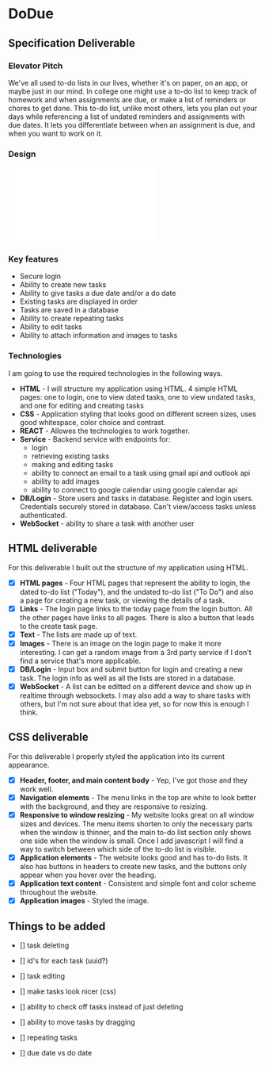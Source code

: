 # DoDue

## Specification Deliverable

### Elevator Pitch

We've all used to-do lists in our lives, whether it's on paper, on an app, or maybe just in our mind. In college one might use a to-do list to keep track of homework and when assignments are due, or make a list of reminders or chores to get done. This to-do list, unlike most others, lets you plan out your days while referencing a list of undated reminders and assignments with due dates. It lets you differentiate between when an assignment is due, and when you want to work on it.

### Design

![application design including 4 main html pages](specificationDesign.pdf)

### Key features

- Secure login
- Ability to create new tasks
- Ability to give tasks a due date and/or a do date
- Existing tasks are displayed in order
- Tasks are saved in a database
- Ability to create repeating tasks
- Ability to edit tasks
- Ability to attach information and images to tasks

### Technologies

I am going to use the required technologies in the following ways.

- **HTML** - I will structure my application using HTML. 4 simple HTML pages: one to login, one to view dated tasks, one to view undated tasks, and one for editing and creating tasks
- **CSS** - Application styling that looks good on different screen sizes, uses good whitespace, color choice and contrast.
- **REACT** - Allowes the technologies to work together.
- **Service** - Backend service with endpoints for:
  - login
  - retrieving existing tasks
  - making and editing tasks
  - ability to connect an email to a task using gmail api and outlook api
  - ability to add images
  - ability to connect to google calendar using google calendar api
- **DB/Login** - Store users and tasks in database. Register and login users. Credentials securely stored in database. Can't view/access tasks unless authenticated.
- **WebSocket** - ability to share a task with another user

## HTML deliverable
For this deliverable I built out the structure of my application using HTML.

- [x] **HTML pages** - Four HTML pages that represent the ability to login, the dated to-do list ("Today"), and the undated to-do list ("To Do") and also a page for creating a new task, or viewing the details of a task.
- [x] **Links** - The login page links to the today page from the login button. All the other pages have links to all pages. There is also a button that leads to the create task page.
- [x] **Text** - The lists are made up of text.
- [X] **Images** - There is an image on the login page to make it more interesting. I can get a random image from a 3rd party service if I don't find a service that's more applicable.
- [x] **DB/Login** - Input box and submit button for login and creating a new task. The login info as well as all the lists are stored in a database.
- [x] **WebSocket** - A list can be editted on a different device and show up in realtime through websockets. I may also add a way to share tasks with others, but I'm not sure about that idea yet, so for now this is enough I think.

## CSS deliverable
For this deliverable I properly styled the application into its current appearance.

- [x] **Header, footer, and main content body** - Yep, I've got those and they work well.
- [x] **Navigation elements** - The menu links in the top are white to look better with the background, and they are responsive to resizing.
- [x] **Responsive to window resizing** - My website looks great on all window sizes and devices. The menu items shorten to only the necessary parts when the window is thinner, and the main to-do list section only shows one side when the window is small. Once I add javascript I will find a way to switch between which side of the to-do list is visible.
- [x] **Application elements** - The website looks good and has to-do lists. It also has buttons in headers to create new tasks, and the buttons only appear when you hover over the heading.
- [x] **Application text content** - Consistent and simple font and color scheme throughout the website.
- [X] **Application images** - Styled the image.

## Things to be added
- [] task deleting
- [] id's for each task (uuid?)
- [] task editing

- [] make tasks look nicer (css)
- [] ability to check off tasks instead of just deleting
- [] ability to move tasks by dragging
- [] repeating tasks
- [] due date vs do date
